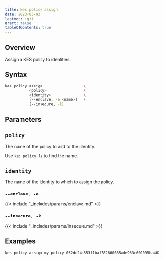 ```yaml
---
title: kes policy assign
date: 2023-03-03
lastmod: :git
draft: false
tableOfContents: true
---
```


## Overview

Assign a KES policy to identities.

## Syntax

```sh
kes policy assign                   \
           <policy>                 \
           <identity>               \
           [--enclave, -e <name>]   \
           [--insecure, -k]
```

## Parameters

## `policy`

The name of the policy to add to the identity.

Use `kes policy ls` to find the name.

## `identity`

The name of the identity to which to assign the policy.

### `--enclave, -e`

{{< include "_includes/params/enclave.md" >}}

### `--insecure, -k`

{{< include "_includes/params/insecure.md" >}}

## Examples

```sh {.copy}
kes policy assign my-policy 032dc24c353f1baf782660635ade933c601095ba462a44d1484a511c4271e212
```
